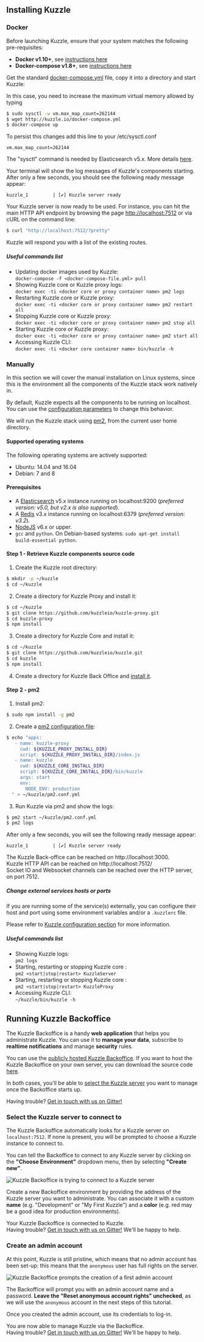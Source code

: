 ## Installing Kuzzle

### Docker

Before launching Kuzzle, ensure that your system matches the following pre-requisites:

- **Docker v1.10+**, see [instructions here](https://docs.docker.com/engine/installation/)
- **Docker-compose v1.8+**, see [instructions here](https://docs.docker.com/compose/install/)

Get the standard [docker-compose.yml](http://kuzzle.io/docker-compose.yml) file, copy it into a directory and start Kuzzle:

In this case, you need to increase the maximum virtual memory allowed by typing

```bash
$ sudo sysctl -w vm.max_map_count=262144
$ wget http://kuzzle.io/docker-compose.yml
$ docker-compose up
```

To persist this changes add this line to your /etc/sysctl.conf
```
vm.max_map_count=262144
```

<aside class="notice">
The "sysctl" command is needed by Elasticsearch v5.x. More details <a href="https://www.elastic.co/guide/en/elasticsearch/reference/5.x/vm-max-map-count.html">here</a>.
</aside>

Your terminal will show the log messages of Kuzzle's components starting. After only a few seconds, you should see the following ready message appear:

```
kuzzle_1         | [✔] Kuzzle server ready
```

Your Kuzzle server is now ready to be used. For instance, you can hit the main HTTP API endpoint by browsing the page <a href="http://localhost:7512">http://localhost:7512</a> or via cURL on the command line:

```bash
$ curl "http://localhost:7512/?pretty"
```

Kuzzle will respond you with a list of the existing routes.


##### Useful commands list

* Updating docker images used by Kuzzle:  
`docker-compose -f <docker-compose-file.yml> pull`
* Showing Kuzzle core or Kuzzle proxy logs:  
`docker exec -ti <docker core or proxy container name> pm2 logs`
* Restarting Kuzzle core or Kuzzle proxy:  
`docker exec -ti <docker core or proxy container name> pm2 restart all`
* Stopping Kuzzle core or Kuzzle proxy:  
`docker exec -ti <docker core or proxy container name> pm2 stop all`
* Starting Kuzzle core or Kuzzle proxy:  
`docker exec -ti <docker core or proxy container name> pm2 start all`
* Accessing Kuzzle CLI:  
`docker exec -ti <docker core container name> bin/kuzzle -h`

### Manually

In this section we will cover the manual installation on Linux systems, since this is the environment all the components of the Kuzzle stack work natively in.

<aside class="notice">
  By default, Kuzzle expects all the components to be running on localhost. You can use the <a href="#configuring-kuzzle">configuration parameters</a> to change this behavior.
</aside>

We will run the Kuzzle stack using [pm2](http://pm2.keymetrics.io/), from the current user home directory.

#### Supported operating systems

The following operating systems are actively supported:

* Ubuntu: 14.04 and 16.04
* Debian: 7 and 8

#### Prerequisites

* A [Elasticsearch](https://www.elastic.co/products/elasticsearch) v5.x instance running on localhost:9200 (_preferred version: v5.0, but v2.x is also supported_).
* A [Redis](http://redis.io/) v3.x instance running on localhost:6379 (_preferred version: v3.2_).
* [NodeJS](https://nodejs.org/en/download/package-manager/) v6.x or upper.
* `gcc` and `python`. On Debian-based systems: `sudo apt-get install build-essential python`.

#### Step 1 - Retrieve Kuzzle components source code

1. Create the Kuzzle root directory:

```bash
$ mkdir -p ~/kuzzle
$ cd ~/kuzzle
```

2. Create a directory for Kuzzle Proxy and install it:

```bash
$ cd ~/kuzzle
$ git clone https://github.com/kuzzleio/kuzzle-proxy.git
$ cd kuzzle-proxy
$ npm install
```

3. Create a directory for Kuzzle Core and install it:

```bash
$ cd ~/kuzzle
$ git clone https://github.com/kuzzleio/kuzzle.git
$ cd kuzzle
$ npm install
```

4. Create a directory for Kuzzle Back Office and [install it](#running-kuzzle-backoffice).

#### Step 2 - pm2

1. Install pm2:

```bash
$ sudo npm install -g pm2
```

2. Create a [pm2 configuration file](http://pm2.keymetrics.io/docs/usage/application-declaration/#process-file):

```bash
$ echo "apps:
   - name: kuzzle-proxy
     cwd: ${KUZZLE_PROXY_INSTALL_DIR}
     script: ${KUZZLE_PROXY_INSTALL_DIR}/index.js
   - name: kuzzle
     cwd: ${KUZZLE_CORE_INSTALL_DIR}
     script: ${KUZZLE_CORE_INSTALL_DIR}/bin/kuzzle
     args: start
     env:
       NODE_ENV: production
  " > ~/kuzzle/pm2.conf.yml
```

3. Run Kuzzle via pm2 and show the logs:

```bash
$ pm2 start ~/kuzzle/pm2.conf.yml
$ pm2 logs
```

After only a few seconds, you will see the following ready message appear:

```
kuzzle_1         | [✔] Kuzzle server ready
```

The Kuzzle Back-office can be reached on http://localhost:3000.  
Kuzzle HTTP API can be reached on http://localhost:7512/  
Socket IO and Websocket channels can be reached over the HTTP server, on port 7512.

##### Change external services hosts or ports

If you are running some of the service(s) externally, you can configure their host and port using some environment variables and/or a `.kuzzlerc` file.

Please refer to [Kuzzle configuration section](#configuration) for more information.

##### Useful commands list


* Showing Kuzzle logs:  
`pm2 logs`
* Starting, restarting or stopping Kuzzle core :  
`pm2 <start|stop|restart> KuzzleServer`
* Starting, restarting or stopping Kuzzle core :  
`pm2 <start|stop|restart> KuzzleProxy`
* Accessing Kuzzle CLI:  
`~/kuzzle/bin/kuzzle -h`

## Running Kuzzle Backoffice

The Kuzzle Backoffice is a handy **web application** that helps you administrate Kuzzle. You can use it to **manage your data**, subscribe to **realtime notifications** and manage **security** rules.

You can use the <a href="http://kuzzle-backoffice.netlify.com/">publicly hosted Kuzzle Backoffice</a>.
If you want to host the Kuzzle Backoffice on your own server, you can download the source code [here](https://github.com/kuzzleio/kuzzle-backoffice/releases).

In both cases, you'll be able to <a href="#select-the-kuzzle-instance-to-connect-to">select the Kuzzle server</a> you want to manage once the Backoffice starts up.

<aside class="notice">
Having trouble? <a href="https://gitter.im/kuzzleio/kuzzle-bo">Get in touch with us on Gitter!</a>
</aside>

### Select the Kuzzle server to connect to

The Kuzzle Backoffice automatically looks for a Kuzzle server on `localhost:7512`. If none is present, you will be prompted to choose a Kuzzle instance to connect to.

You can tell the Backoffice to connect to any Kuzzle server by clicking on the **"Choose Environment"** dropdown menu, then by selecting **"Create new"**.

![Kuzzle Backoffice is trying to connect to a Kuzzle server](./images/kuzbo-connecting.png)

Create a new Backoffice environment by providing the address of the Kuzzle server you want to administrate. You can associate it with a custom **name** (e.g. "Development" or "My First Kuzzle") and a **color** (e.g. red may be a good idea for production environments).

<aside class="success">Your Kuzzle Backoffice is connected to Kuzzle.</aside>

<aside class="notice">
Having trouble? <a href="https://gitter.im/kuzzleio/kuzzle-bo">Get in touch with us on Gitter!</a> We'll be happy to help.
</aside>

### Create an admin account

At this point, Kuzzle is still pristine, which means that no admin account has been set-up: this means that the `anonymous` user has full rights on the server.

![Kuzzle Backoffice prompts the creation of a first admin account](./images/kuzbo-firstadmin.png)

The Backoffice will prompt you with an admin account name and a password. **Leave the "Reset anonymous account rights" unchecked**, as we will use the `anonymous` account in the next steps of this tutorial.

Once you created the admin account, use its credentials to log-in.

<aside class="success">You are now able to manage Kuzzle via the Backoffice.</aside>

<aside class="notice">
Having trouble? <a href="https://gitter.im/kuzzleio/kuzzle-bo">Get in touch with us on Gitter!</a> We'll be happy to help.
</aside>
